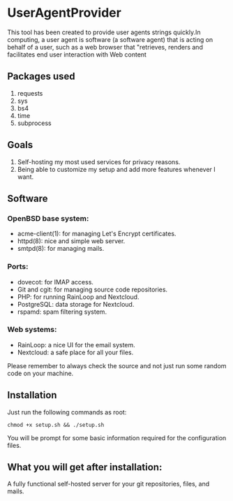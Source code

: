 # UserAgentProvider

This tool has been created to provide user agents strings quickly.In computing, a user agent is software (a software agent) that is acting on behalf of a user, such as a web browser that "retrieves, renders and facilitates end user interaction with Web content

## Packages used

1. requests
2. sys
3. bs4
4. time
5. subprocess

## Goals

1. Self-hosting my most used services for privacy reasons.
2. Being able to customize my setup and add more features whenever I want.

## Software

### OpenBSD base system:

- acme-client(1): for managing Let's Encrypt certificates.
- httpd(8): nice and simple web server.
- smtpd(8): for managing mails.

### Ports:

- dovecot: for IMAP access.
- Git and cgit: for managing source code repositories.
- PHP: for running RainLoop and Nextcloud.
- PostgreSQL: data storage for Nextcloud.
- rspamd: spam filtering system.

### Web systems:

- RainLoop: a nice UI for the email system.
- Nextcloud: a safe place for all your files.

Please remember to always check the source and not just run some random code on your machine.

## Installation

Just run the following commands as root:

`chmod +x setup.sh && ./setup.sh`

You will be prompt for some basic information required for the configuration files.

## What you will get after installation:

A fully functional self-hosted server for your git repositories, files, and mails.

